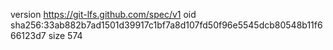 version https://git-lfs.github.com/spec/v1
oid sha256:33ab882b7ad1501d39917c1bf7a8d107fd50f96e5545dcb80548b11f666123d7
size 574
